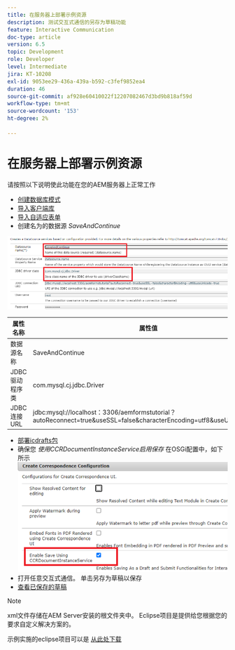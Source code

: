 ```yaml
---
title: 在服务器上部署示例资源
description: 测试交互式通信的另存为草稿功能
feature: Interactive Communication
doc-type: article
version: 6.5
topic: Development
role: Developer
level: Intermediate
jira: KT-10208
exl-id: 9053ee29-436a-439a-b592-c3fef9852ea4
duration: 46
source-git-commit: af928e60410022f12207082467d3bd9b818af59d
workflow-type: tm+mt
source-wordcount: '153'
ht-degree: 2%

---
```


# 在服务器上部署示例资源

请按照以下说明使此功能在您的AEM服务器上正常工作

* [创建数据库模式](assets/icdrafts.sql)
* [导入客户端库](assets/icdrafts.zip)
* [导入自适应表单](assets/SavedDraftsAdaptiveForm.zip)
* 创建名为的数据源 _SaveAndContinue_

![创建数据源](assets/data-source.png)

| 属性名称 | 属性值 |
|---|---|
| 数据源名称 | SaveAndContinue |
| JDBC驱动程序类 | com.mysql.cj.jdbc.Driver |
| JDBC连接URL | jdbc:mysql://localhost：3306/aemformstutorial？autoReconnect=true&amp;useSSL=false&amp;characterEncoding=utf8&amp;useUnicode=true |

* [部署icdrafts包](assets/icdrafts.icdrafts.core-1.0-SNAPSHOT.jar)
* 确保您 _使用CCRDocumentInstanceService启用保存_ 在OSGi配置中，如下所示
  ![启用草稿](assets/enable-drafts.png)
* 打开任意交互式通信。 单击另存为草稿以保存
* [查看已保存的草稿](http://localhost:4502/content/dam/formsanddocuments/saveddrafts/jcr:content?wcmmode=disabled)

>[!NOTE]
>xml文件存储在AEM Server安装的根文件夹中。 Eclipse项目是提供给您根据您的要求自定义解决方案的。

示例实施的eclipse项目可以是 [从此处下载](assets/icdrafts-eclipse-project.zip)
